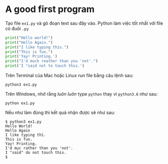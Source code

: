 # A good first program

Tạo file `ex1.py` và gõ đoạn text sau đây vào. Python làm việc tốt nhất với file có đuôi `.py`

```py
print("Hello world!")
print("Hello Again.")
print("I like typing this.")
print("This is fun.")
print('Yay! Printing.')
print("I'd much reather than you 'not'.")
print('I "said not to touch this.')
```

Trên Terminal của Mac hoặc Linux *run* file bằng câu lệnh sau:

```
python3 ex1.py
```

Trên Windows, nhớ rằng *luôn luôn* type `python` thay vì `python3.6` như sau:
```
python ex1.py
```

Nếu như làm đúng thì kết quả nhận được sẽ như sau:
```
$ python3 ex1.py
Hello World!
Hello Again
I like typing thí.
This is fun.
Yay! Printing.
I'd mục rather than you 'not'.
I "said" do not touch this.
$
```